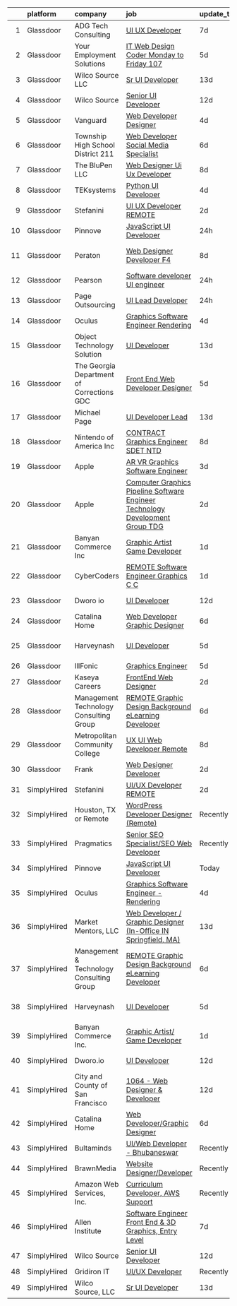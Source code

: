 

|    | platform    | company                                    | job                                                                                                                                                                                                                                                                                                                                                                                                                                                                                                                                                                                                                                                                                                                                                                                                                                                                                                                                                                                                                                                                                                                                                                                                                                                                                                                                                                                                                                                                        | update_time   | location                   |
|---:|:------------|:-------------------------------------------|:---------------------------------------------------------------------------------------------------------------------------------------------------------------------------------------------------------------------------------------------------------------------------------------------------------------------------------------------------------------------------------------------------------------------------------------------------------------------------------------------------------------------------------------------------------------------------------------------------------------------------------------------------------------------------------------------------------------------------------------------------------------------------------------------------------------------------------------------------------------------------------------------------------------------------------------------------------------------------------------------------------------------------------------------------------------------------------------------------------------------------------------------------------------------------------------------------------------------------------------------------------------------------------------------------------------------------------------------------------------------------------------------------------------------------------------------------------------------------|:--------------|:---------------------------|
|  1 | Glassdoor   | ADG Tech Consulting                        | [UI UX Developer](https://www.glassdoor.com/partner/jobListing.htm?pos=125&ao=1136043&s=58&guid=000001833ffed468b83c60a8d8acffe2&src=GD_JOB_AD&t=SR&vt=w&ea=1&cs=1_f6e2cddc&cb=1663226009034&jobListingId=1008123459882&jrtk=3-0-1gcvvtl4ekblv801-1gcvvtl50m6pf801-0cf983c472109c0b-)                                                                                                                                                                                                                                                                                                                                                                                                                                                                                                                                                                                                                                                                                                                                                                                                                                                                                                                                                                                                                                                                                                                                                                                      | 7d            | Remote                     |
|  2 | Glassdoor   | Your Employment Solutions                  | [IT Web Design Coder   Monday to Friday   107 ](https://www.glassdoor.com/partner/jobListing.htm?pos=108&ao=1110586&s=58&guid=000001833ffed468b83c60a8d8acffe2&src=GD_JOB_AD&t=SR&vt=w&ea=1&cs=1_32f54298&cb=1663226009033&jobListingId=1008129832807&cpc=3BA4CE39D5B5DEF5&jrtk=3-0-1gcvvtl4ekblv801-1gcvvtl50m6pf801-2c9f59b0f4c277d0--6NYlbfkN0BoX6wpDdJTHeYlimlJm_P1-jbwQr-0B8vfz-ygzljkeGzGbXyjUuiWXLc_5d8-cOPG8TVIKlYBr_2im9kAv8sjZambDVdFbgvfgdvgEiH0xCdnpWeZdbmerImX81Q70XaQRLfItT7xnaEjZ7DjLgF7MEFN_TazJHtm_c3lM__LXVixK_R49ltfx1VHpfffsY7s1FTpUnc_0_aL7lrGU4OKmd7q2u3StoOnH8mnJyQ6_rdOYcgt3HAJp0WlF7w_G4hMeFzAzAAFxsiDRVBltwBv8DjtjtnZ-7v3clo_DUNOn8Yzg16Nvu0yzNkNN8GiTGhVhr_Qo8FIyrHc7zJoEJ1E7ZpOhH5yqVjnRnMFHdMjfWwEsMvo_AwtmuTmqojzakyo4FGauu2w4pej6mX8KHy628jD9gDNjznVD7QPgHEwaBhEd0wqYm6B0KF76mZE1ZU060jrNk0nHAuKOD0Ta1d8M6c4YxmxreehXcUN0CcORoxkq6FPXoWA9YiOhpPosUuZXZubOrL44u6F-Kj-Y6RV)                                                                                                                                                                                                                                                                                                                                                                                                                                                                                                                                                                   | 5d            | Lehi, UT                   |
|  3 | Glassdoor   | Wilco Source  LLC                          | [Sr UI Developer](https://www.glassdoor.com/partner/jobListing.htm?pos=127&ao=1136043&s=58&guid=000001833ffed468b83c60a8d8acffe2&src=GD_JOB_AD&t=SR&vt=w&ea=1&cs=1_4e5cb6bd&cb=1663226009035&jobListingId=1008110499500&jrtk=3-0-1gcvvtl4ekblv801-1gcvvtl50m6pf801-802fa49ffd51ecc9-)                                                                                                                                                                                                                                                                                                                                                                                                                                                                                                                                                                                                                                                                                                                                                                                                                                                                                                                                                                                                                                                                                                                                                                                      | 13d           | Newark, CA                 |
|  4 | Glassdoor   | Wilco Source                               | [Senior UI Developer](https://www.glassdoor.com/partner/jobListing.htm?pos=117&ao=1136043&s=58&guid=000001833ffed468b83c60a8d8acffe2&src=GD_JOB_AD&t=SR&vt=w&ea=1&cs=1_50702854&cb=1663226009033&jobListingId=1008114020566&jrtk=3-0-1gcvvtl4ekblv801-1gcvvtl50m6pf801-c70407e1cd8c0a1b-)                                                                                                                                                                                                                                                                                                                                                                                                                                                                                                                                                                                                                                                                                                                                                                                                                                                                                                                                                                                                                                                                                                                                                                                  | 12d           | Newark, CA                 |
|  5 | Glassdoor   | Vanguard                                   | [Web Developer Designer](https://www.glassdoor.com/partner/jobListing.htm?pos=103&ao=1110586&s=58&guid=000001833ffed468b83c60a8d8acffe2&src=GD_JOB_AD&t=SR&vt=w&cs=1_9611cea8&cb=1663226009032&jobListingId=1008130738329&cpc=9FE5D8D7282D4400&jrtk=3-0-1gcvvtl4ekblv801-1gcvvtl50m6pf801-8f7885d589a4cda5--6NYlbfkN0BWQs_M7ZA8XLbIFWVw-PYcVVEPryqVLyWhKaEKPskHy2YkbHyHJDwB5vIJ0eSmX6bVJVfbGcsdJGyr5o5S5OnXYXJWXZNmtBOxYNrDGEVO1O9EpaQDa3kCWxUxd1e8enNO3rCqJXVcGHaTnsCGx5vc-lflJ8tUwqdkctmWWsMYtd56T3SzBRFmEeF22bhwwU1vR3Kef3a9Si89dfk6UuG3fGVFtYki654qXudOFjOgDv76dTl1y7b2-8SZ0zICqq3xq7zF1KpWnteku2PYiVIa1OQPZZziERMyEEHrGibtiUhE3eCeGpHw2FiA9ng4QtCV22GdLClVZ0VLlCIZJtPUXW5DxL48dgoqM14ohx0-JD4SjL2cd-YSrzZOxB2No7VgPN9zK_hKvuq1MvVH4zdJezaF5o5Cpa3L2dWHTNPQdm63FOXi4tsKBUel6SO-DGZBztlNR3vSbQ8Cc0OmTyRLRripcvYNphYHP9qcn4Mci69c9kAjwx3MAzieAYOT7ZIHYsrjA5Chae_M0Ks8VAQstNokrmNvDHJRGfZbsatVNflTiu5I0tqaAi6eSNBQYUzKtqC0ZcCsPEZkhhddz6YoIAtqjhjkDCga9Uloib7XF94qG-2fmeqSyZO5K7_kz51rhmfK9typv4H7r5nSooa8La_epU-4oKOm1zpBaHN8kvahdyZjGx6tb32IMYiB-wk858GYsRBYMjRBVWy8zT3-5uaGhGmSJ_5YMznc2i082GEUeumq3T9o_vYEVY9A3QwHA8gS8ofiQcaZWrG6Phr18FCuHxwRLiuSm6xKLm-9tE-sehCVbncDTRr52npvzY26cOwhxWi0Ivkju3-4BXvOnk11V1btLIHz30rxvZC-ByjDJs_syxdGt7cJDyfxPpel361UfktR8zRH5bDwj7Rhn5gIvtx75gMcdi9-V-3ez1mTAkL9dqw-17ibcL_YoKhMFBpo9nvbiH7IfI8krL8FIhzrQmrpDrtIuFFPAS_4jhqY4bqciVf1wxmgNC8BLt_bwBUsEHxviStrJHpXk1AQgAl-FqkFgaJ18gta185gBlCycNMVU9YXbiyyiiihF3iPliy85evxIw%3D%3D)   | 4d            | Malvern, PA                |
|  6 | Glassdoor   | Township High School District 211          | [Web Developer  Social Media Specialist](https://www.glassdoor.com/partner/jobListing.htm?pos=106&ao=1110586&s=58&guid=000001833ffed468b83c60a8d8acffe2&src=GD_JOB_AD&t=SR&vt=w&ea=1&cs=1_d8ee034f&cb=1663226009033&jobListingId=1008126791574&cpc=9C2286EA3771AAF6&jrtk=3-0-1gcvvtl4ekblv801-1gcvvtl50m6pf801-31c2bc176e2bcbab--6NYlbfkN0BvRTtPYviBXXga901bZda-x9dVbr3mkLrPNoe7KgsTz68QsHh34GSM90vVwyTaEndtYI0pe953W1rkkBGAbyuAKY_ZszoiwJmg3JbfF4AW655q9sZlWK9uJIjd_GGvixM2nNpmP1A7p0parvgProH3THElPIkKORt04eYR36BtKMpoYfce3ruRgWS_K5YnhjhOjlG2OPt5j61yzfVDFMZsT9AW1gIRYhgYC5Yljs_O3FaFQDUwhJfTPRPT1X8RKtZMD1QOuInAbU6zr2tLpbpXahTrC9tdZ-YZfEzOzEgdRQhbIz8c0sXGRTSwoDKw1uUv1ieEzXtImBnyEBHN47lSBSDW0yTDzDbzFb5FZLaR_uUk2o0miGbzWC2UjFxr6GEFaoWeAeUNzMIqR8v1NXF4gN5L7TzgCL2ek5yiz-Fy-kbRRGBveI2nhUi6ryYlBR8ZzTVCgTmeghPhwh958gZ5SuR15BDufcIDj67l1DQAOHRxDoTJS_lAQDK52PSNoPsAxT9nwcFuyw%3D%3D)                                                                                                                                                                                                                                                                                                                                                                                                                                                                                                                                                                              | 6d            | Palatine, IL               |
|  7 | Glassdoor   | The BluPen  LLC                            | [Web Designer   Ui Ux Developer](https://www.glassdoor.com/partner/jobListing.htm?pos=121&ao=1136043&s=58&guid=000001833ffed468b83c60a8d8acffe2&src=GD_JOB_AD&t=SR&vt=w&ea=1&cs=1_9a3bbd2d&cb=1663226009034&jobListingId=1008120977864&jrtk=3-0-1gcvvtl4ekblv801-1gcvvtl50m6pf801-f5867d23896ef6b4-)                                                                                                                                                                                                                                                                                                                                                                                                                                                                                                                                                                                                                                                                                                                                                                                                                                                                                                                                                                                                                                                                                                                                                                       | 8d            | Los Angeles, CA            |
|  8 | Glassdoor   | TEKsystems                                 | [Python UI Developer](https://www.glassdoor.com/partner/jobListing.htm?pos=109&ao=1110586&s=58&guid=000001833ffed468b83c60a8d8acffe2&src=GD_JOB_AD&t=SR&vt=w&cs=1_1a6583c3&cb=1663226009033&jobListingId=1008130784306&cpc=1160948BCBA38B5B&jrtk=3-0-1gcvvtl4ekblv801-1gcvvtl50m6pf801-a57b41b6872a4eab--6NYlbfkN0AuKz8EBO1xHDEL7V2YF9xF3dC_I9B9i-Zw2Jh8clPMK3KTieKealHQySFBD4L6FvN_KhTYz0S6g0QNmCb7ePglB6J3kTOx8zTR55OBAfN2B7H0smSfk4uHDwhbK1IiQBYYJn-_kgSwWUITpJ09eVteVHB1c27Mf2vE28VBn4swmczPPBgukQD1Rj6_n8NykGfC_dZ_5EdvSJD9OoEK6EkRLst89ecPfL99DHLT3XyhlCoO8GRVjTzo3UqIOMtcAnFYx5ExBMqCQAjUNWN_M_OJEZpZNyclAm3giQCU3EZGXW1TLtstTsrsgRS-ATXHZ1RblCU2ERcIW7fP54QDjlxOJTHfqICv0Pm7FUP4uuLd-R7Tnd7OH4t68N7tPSDCs1xxeMKLiULWLlZrVg62JgylJ_DXuY0-4IPcTcIUJh9yZcDlVvUdibptQ5LvO-9fSexE6wY22YV5Z9O-L-hCANXJOoBNCdKX72KHu_usbUMZas9HlOET9WANFVUUtWPcBvfomQipoec98o52AjVv3udaFUdcGucrkEsL34VO4-YcQuXN8laZ1CEXl599Dgp8Pj_3U7uW-k7sxiVsTOkN1_9LPTMwnPauetsyYaFcrZB4wqTzq01i7bdrdYeqbirFOqI9VsMen-KchauSCMSSdWv-sssLKhlJOigjnE7hG66w_It1h00zGSBptaWKokK74sPdybnnYtZT91F4v_-zQQEqFyWk_FDKIuqEZ3hCRGd2ceFWiQ9SMeDp6IfpGGjlp8ryExZfWmqxXMHjV7jGiM8DvSoy_vh-D1zIaw1m98bBFO5-2chGi7NFrQG1tzyfA2OrE2V3f-G1cnDkYMv06FOIF1MOs80-4VBmZlq8WC6RF-fNQu6SwGTDHg_PChF8M4Dpjv_sV6-WQIIP8xR_Lzho7JxRgOoAr51FntYQwljI0A%3D%3D)                                                                                                                                                                      | 4d            | New York, NY               |
|  9 | Glassdoor   | Stefanini                                  | [UI UX Developer REMOTE](https://www.glassdoor.com/partner/jobListing.htm?pos=120&ao=1136043&s=58&guid=000001833ffed468b83c60a8d8acffe2&src=GD_JOB_AD&t=SR&vt=w&ea=1&cs=1_f778400d&cb=1663226009034&jobListingId=1008134955356&jrtk=3-0-1gcvvtl4ekblv801-1gcvvtl50m6pf801-67cb59f16a888a1e-)                                                                                                                                                                                                                                                                                                                                                                                                                                                                                                                                                                                                                                                                                                                                                                                                                                                                                                                                                                                                                                                                                                                                                                               | 2d            | Remote                     |
| 10 | Glassdoor   | Pinnove                                    | [JavaScript UI Developer](https://www.glassdoor.com/partner/jobListing.htm?pos=115&ao=1136043&s=58&guid=000001833ffed468b83c60a8d8acffe2&src=GD_JOB_AD&t=SR&vt=w&cs=1_2dc73175&cb=1663226009033&jobListingId=1008138944302&jrtk=3-0-1gcvvtl4ekblv801-1gcvvtl50m6pf801-625717feb0c8a823-)                                                                                                                                                                                                                                                                                                                                                                                                                                                                                                                                                                                                                                                                                                                                                                                                                                                                                                                                                                                                                                                                                                                                                                                   | 24h           | Seattle, WA                |
| 11 | Glassdoor   | Peraton                                    | [Web Designer Developer F4](https://www.glassdoor.com/partner/jobListing.htm?pos=118&ao=1136043&s=58&guid=000001833ffed468b83c60a8d8acffe2&src=GD_JOB_AD&t=SR&vt=w&cs=1_e8d30422&cb=1663226009033&jobListingId=1008120923363&jrtk=3-0-1gcvvtl4ekblv801-1gcvvtl50m6pf801-d5bd3d771386e28f-)                                                                                                                                                                                                                                                                                                                                                                                                                                                                                                                                                                                                                                                                                                                                                                                                                                                                                                                                                                                                                                                                                                                                                                                 | 8d            | Stennis Space Center, MS   |
| 12 | Glassdoor   | Pearson                                    | [Software developer UI engineer](https://www.glassdoor.com/partner/jobListing.htm?pos=124&ao=1136043&s=58&guid=000001833ffed468b83c60a8d8acffe2&src=GD_JOB_AD&t=SR&vt=w&cs=1_845dcc2a&cb=1663226009034&jobListingId=1008139769182&jrtk=3-0-1gcvvtl4ekblv801-1gcvvtl50m6pf801-53cdb19f20537d53-)                                                                                                                                                                                                                                                                                                                                                                                                                                                                                                                                                                                                                                                                                                                                                                                                                                                                                                                                                                                                                                                                                                                                                                            | 24h           | Boulder, CO                |
| 13 | Glassdoor   | Page Outsourcing                           | [UI Lead Developer](https://www.glassdoor.com/partner/jobListing.htm?pos=126&ao=1136043&s=58&guid=000001833ffed468b83c60a8d8acffe2&src=GD_JOB_AD&t=SR&vt=w&ea=1&cs=1_b51b4e53&cb=1663226009035&jobListingId=1008139211969&jrtk=3-0-1gcvvtl4ekblv801-1gcvvtl50m6pf801-7343fce5c6eb7263-)                                                                                                                                                                                                                                                                                                                                                                                                                                                                                                                                                                                                                                                                                                                                                                                                                                                                                                                                                                                                                                                                                                                                                                                    | 24h           | New York, NY               |
| 14 | Glassdoor   | Oculus                                     | [Graphics Software Engineer   Rendering](https://www.glassdoor.com/partner/jobListing.htm?pos=102&ao=1110586&s=58&guid=000001833ffed468b83c60a8d8acffe2&src=GD_JOB_AD&t=SR&vt=w&cs=1_1b4d3fd9&cb=1663226009032&jobListingId=1008130556276&cpc=0FE1F5EA2BC84A01&jrtk=3-0-1gcvvtl4ekblv801-1gcvvtl50m6pf801-9befe75e98588d1e--6NYlbfkN0DYl4UJW4r1Vl7FEn6T9F-rD9lpC-0oMJVSiWjK_MGUd8e8cHXcpv6KPyjLHZEfqkUa2Jc6cPcSL1BCKYWS171d62RiGZbeLKZ_DxhcRnvk2Rg9OX38eacw6htRBQ7tIxYbvX-ap0AzuQerzpFKJEw4oirGE1wkCndIDjT3tjXH8WFgEcWdZnfl4ZLxDMEb-mwrd24LPT9et8njbp2I5_jXHmCr7FUAmcS6MqXsRALa73NcnxV6tHlJUHjmVphT_k_MsReNGWjFQIS0p0cQNkVj7BVv615DQTFJf8Apd-g3KJ5RztmNOaQW3kdZZDdsaJL1jwBsrUo9QjgAkk-62GXhwJu7shnG7lS1LlK3xrE3OQwKs6azswHEdydNrtYylCw3THXY9bgVYyjnGTl-WyEJa85E5q1cUiu9SWmPIxDJbeMMYa8ibzqViVYZ4gVLV-kDNBGY8efhihmxwuGcWCMMNqTVDbbWbhEnvqeFCYsUl0Op9bGeu15QxvlxCy-zS5QSP1hvHK8j8FteJUfKL8gxlZb6Oub10IGlPIZJMjDJjmIbRNPOVLtp-9blxIvKC54u6TQKAX5to4-nWe_4KZ4ITl5jxGGEkSnDmwXlMqJfEnWr2eNTeBJfdI8OFZAw99n0fo1Cjm-b_JlhZ9q-f6DYHn5H19ggTl7gvSyI7Mem9i6O1XnCqOfJUygeYzvQrfDjssqCI6z-SkjU2lGh8jsPFIDD__wdS8DaqmMjwiV9NK4yPGdbiyac2CpyKbOzrGJrz_9YmH-LUQ5UmkzvnjhDU0iRn0SJQmRPalOhfG40i0TYYJrP9_sGWmLQuM3kXbBIMrGAjMWqKTs62Pw-PMrXLRIT0bk1NOzF2Yl6D-vZLN3UevT2mauphH7_hvBvdHoZBSjH4KfQa9b_9hiinrv8xZeJL8Olhi4Qev0rNtcS5axiVHepejpySVwnzmkim-nc5neSOWMLaaTpMBYtDAjCso9jxZaraRxm_wRcLSYXiVuoeLeVpAgotsJa6KXEzvlAu7mYGWkgK2pM23fj8JXsleOYGi4dI3yOGWO51HWO_aQSEGccM0ePcya6T8cGhI8%3D) | 4d            | Remote                     |
| 15 | Glassdoor   | Object Technology Solution                 | [UI Developer](https://www.glassdoor.com/partner/jobListing.htm?pos=113&ao=1136043&s=58&guid=000001833ffed468b83c60a8d8acffe2&src=GD_JOB_AD&t=SR&vt=w&cs=1_0e5758a2&cb=1663226009033&jobListingId=1008112764613&jrtk=3-0-1gcvvtl4ekblv801-1gcvvtl50m6pf801-dd204f09d5632003-)                                                                                                                                                                                                                                                                                                                                                                                                                                                                                                                                                                                                                                                                                                                                                                                                                                                                                                                                                                                                                                                                                                                                                                                              | 13d           | Remote                     |
| 16 | Glassdoor   | The Georgia Department of Corrections  GDC | [Front End Web Developer Designer](https://www.glassdoor.com/partner/jobListing.htm?pos=122&ao=1136043&s=58&guid=000001833ffed468b83c60a8d8acffe2&src=GD_JOB_AD&t=SR&vt=w&ea=1&cs=1_d0e82a84&cb=1663226009034&jobListingId=1008128479544&jrtk=3-0-1gcvvtl4ekblv801-1gcvvtl50m6pf801-ec82e4904aa5b2d1-)                                                                                                                                                                                                                                                                                                                                                                                                                                                                                                                                                                                                                                                                                                                                                                                                                                                                                                                                                                                                                                                                                                                                                                     | 5d            | Atlanta, GA                |
| 17 | Glassdoor   | Michael Page                               | [UI Developer Lead](https://www.glassdoor.com/partner/jobListing.htm?pos=110&ao=1110586&s=58&guid=000001833ffed468b83c60a8d8acffe2&src=GD_JOB_AD&t=SR&vt=w&cs=1_753afa5c&cb=1663226009033&jobListingId=1008111494268&cpc=C4A69CCDBB3B9599&jrtk=3-0-1gcvvtl4ekblv801-1gcvvtl50m6pf801-6f4a96d31e1d725a--6NYlbfkN0BR3ykMnr3Vw97HK5IC0i9Uo32NXohanwqRY-CI8z69bl4xOa6Yve6w6NlWd53uNOfr0IVwMGR074-b7BJNua77LSFz3FhLqhfhXn86tEfMxkbBMHKigVg5C1tCXL1xzLZhsn-8jyKzw3x0qSYh9Bf8JdMSjI20g9bKbxqqFkHASyV9g6Hf9o_0XXNW5UoVjzkWXUxSjriLW2kgfMNcqcNlCAOw77ixDEGndWpQn1VNAv_UtMcdXDeCbBulrc2u_y6uroqBPjDON1W4XrKyojNWDhTArN3__n0wm63hk7bhrfaXUYzALpFjmrcjgwe4wCAcxgzlq0TljZTdeZhMeopi95gw7NgdV07DVd-ekdsEZDEiPFKigk6uWH8687WOrzZYjFU4g4EGK3OYJ0cRvmrkJLzEhNe2JcexO6jyEEN9aZlwUYHGT9PBoLG5AaqTkPbd6hpUecamJ9ofpySXQQ3gdcUay325BS3mzjTqQul3J3FdhQ22JI11jIN3WKVGbifmVkziRAd_Y6c0MCnrIED3FFgbZ3xtiAdfjKkW7AXKa5A9toOfxPBlVEyXkfKfSsk1nMylel2A7KqPF43s1uCfpuG38UZhZQ9cA2rPUPVNySLXi9QhoDpQIfNfHKjP2r4TERndKqMxmHbeay-4hBEsMx5zbni8AMG8jO8xXIXLrvjA95Gb-9RSOxR_Wg89uK9fdiX15PbUJ2LBssZRHytiGremQVAu74X7wRqXYItPP1EiBZftWsihXk-j8ZaC3D4CaX0v0YUKYsPqCjexuo74nK-4pab7jCl4_BYxAsfGrBKpDhXtVF-eB4OV6jASxFvWKTFLymgAgk_pMK8CsXgi7mqYqW2yznklrFTI9zTUeX5dc6SybrV1PAOC3jP6Vqr_j0GkS5OeIDqAdKQ-GhxDah6y1xjiwgcsX7Ye54SrkTwVchH4fxZcLntv3PTgP-4onf-nP4K9rCVy1B8ylEvyo-JCAWl70OX6sSEq-mm4WmHF_VH9BaC8twF43eVFff9BvqftxfxKjU1V0cgv_Huq)                                                                    | 13d           | New York, NY               |
| 18 | Glassdoor   | Nintendo of America Inc                    | [CONTRACT   Graphics Engineer  SDET  NTD ](https://www.glassdoor.com/partner/jobListing.htm?pos=130&ao=1136043&s=58&guid=000001833ffed468b83c60a8d8acffe2&src=GD_JOB_AD&t=SR&vt=w&cs=1_77619a93&cb=1663226009035&jobListingId=1008121255833&jrtk=3-0-1gcvvtl4ekblv801-1gcvvtl50m6pf801-53bb7bdb48bbfa81-)                                                                                                                                                                                                                                                                                                                                                                                                                                                                                                                                                                                                                                                                                                                                                                                                                                                                                                                                                                                                                                                                                                                                                                  | 8d            | Redmond, WA                |
| 19 | Glassdoor   | Apple                                      | [AR VR Graphics Software Engineer](https://www.glassdoor.com/partner/jobListing.htm?pos=104&ao=1110586&s=58&guid=000001833ffed468b83c60a8d8acffe2&src=GD_JOB_AD&t=SR&vt=w&cs=1_5b50f792&cb=1663226009032&jobListingId=1008131554556&cpc=F41FEAB56D215062&jrtk=3-0-1gcvvtl4ekblv801-1gcvvtl50m6pf801-a72104c27df0e2d8--6NYlbfkN0BvKrLyj5gPmtZO9T8euul8TCxuuKNOtzRJOomxnwSEodTz2Bc-sPZlbtkML8D-m4o_I3Y2GtphNCwxArX55LWuIzZuVMSYGEel6swQKXGeCRpaPeDjnEwQB6RB6W6RfxjB7zxavh0160fFerNNx86312P7nPI4L7wa5LZtv_Yvou5Rg9OSqyFixCgovmodwLdaINFVfmi9OwyzVBlVuaeK-Vz0YYIvkx_sQFfOH0aMCgSF8RvtXIu4mut1OM89iwe57hh9veRku1OKwBu5R6ZkdVhAgid6K4ISe3aBpniVkqK7k1iTkn1Tbc3TUFr7aSMeuzbavkcmjppLVjI-50eJ6GhTwDgLEyuhQWYOlQ4-ltmyJx2n80W_pbFKT3Kri24fwX2wXBhgZTnqgFs9RCpg5LaMP6WP9IsTEHDA6wPkhG8Yu1H6T_eecJRccPTlVDglrpRfyqBdjZAdSbbctejcB0XlztU7kJoum8Xkw2pzHLlWdbSgniEzwFceXgOEvEDL5qWFwy5Hwy_GbYylaKRxk8sqIucbFxfKDmBEgycORpCUarzngx87lXESn5AE5nyfyUvdZ5bS1HB7OrLzyxbguZxKD4IIUbEgk8AH5yDcIkkQuRj7ukMAx76CwYApqgqs1gMtA6FGSsrs8pcX0nudKkXeBkSYTN6Twq_JE0EoXFM-PheaRk-Vkr_DlNkRYvSt1wd-f2lrM8u7d4DewaQop63s1iUa6OCwmohNIitc7m53lF9P26ftT-eYueXNyRNwjn4c_mtr2eFCpgyUD79RTXgDAhoDS7ALmPm7ZbWQ-65ZUAfd5wLvMgLVcMeqP9gPkY4ijF1-YKWIXBZs0gQhtQZLpC3YtuCIYoBjSbC7FOUT0FlfZObi5qBDPgn5L6iFcJe6zB-PIn1nPArCPHMptNSFrN_fesQKOtLNhBjoSxgbMiLHgau6L8bvfHZ0dTWVMaeLLWlrnMRJplGWOgwY)                                                                                                                     | 3d            | Boulder, CO                |
| 20 | Glassdoor   | Apple                                      | [Computer Graphics Pipeline Software Engineer  Technology Development Group  TDG ](https://www.glassdoor.com/partner/jobListing.htm?pos=107&ao=1110586&s=58&guid=000001833ffed468b83c60a8d8acffe2&src=GD_JOB_AD&t=SR&vt=w&cs=1_cd91df6a&cb=1663226009032&jobListingId=1008133141384&cpc=3BA4CE39D5B5DEF5&jrtk=3-0-1gcvvtl4ekblv801-1gcvvtl50m6pf801-01ed420640c0aa7b--6NYlbfkN0BvKrLyj5gPmtZO9T8euul8TCxuuKNOtzRJOomxnwSEodTz2Bc-sPZlO_uSwsktAejkb2G_8bUD-4np-u9r-ENEvujqK9hugRwBJKimxxi0HyQcb571Z_y_FxFiQ5fp7x0mb9mQRJYCULohenYG77hRWqP4ohORbN3J2r4thGW8uqFyQC5BZ_6ZdbiGJ4CNXcXX6qDKtK0o5ul_XM4FFVNdB7sM7kN_5JSDSE_taZQhjlFHXftrAgpvI47wRxIRk8iPCYXxd1SEKr6H6M4gDpwynlLYlsmAaVnC3qk_NS__WKh97UqePlJrkZ7jcCveVVTkWE9uzAVJCMqTu7QIvQb74e9eWf7MT0AyRY0yqT2TrPWdMIu1s_0onngYIgPjNLPjy1DhDzMPsCO11gnGD6bEUdLaiGnJBPjHOyZY7ovI5tWb7l02bMAf4I0zcNJ2XQcLg9XhC1psvAR69FpxYrNM4AYLRtvCsH7LQkWKfWcLn8sFqB01tD-zq_4CYiupYq9bRYAd5TZKtIgYGzkNASvPn_5QC8jOJMNi_txuYFLAWBKQFMUORle_lAu7-yQBhksB1gvkMb_T7Puy6c2mSvU4BfeZk78kRYRoRpvlPZRpkNKfA-z3qjiXS6MBdK3ZtiWDfIDZ2exLGbb-Ubh0ouSSnb-CUhQoRzCfu_x8SxoysRRo3id3zPB6TdD64CAbaJr6jeIc82H210leOHSZb5QOeuVGeRxkZjur5F-7SxDb6FpY8t-nH3mdLPulyblr7vmiCkdbGps7RYauJwuv0rJFX_w250YVkuKVWnGY5rE3bYW-gJoKB-RP2IycwA_aOBYoA4r6CBWLVSnWjSmFxudrZEz4jk9DeHlmusMR4L9v7YbqTsoNHPgcR4nbSfIX2xSvbnICkNbYz3Et5D5Tu6AHBHPxkROr-bIARKPkPF7FMIqqyRIYH6_GrRX1BH06D14v13DdcXnVpSuB7rq5iTQCdVZt61T9If3H3YrLL3DI9amww2aJIrvAA-uNJhweDTvF005Lg3ZGPw%3D%3D)         | 2d            | Cupertino, CA              |
| 21 | Glassdoor   | Banyan Commerce Inc                        | [Graphic Artist  Game Developer](https://www.glassdoor.com/partner/jobListing.htm?pos=101&ao=1110586&s=58&guid=000001833ffed468b83c60a8d8acffe2&src=GD_JOB_AD&t=SR&vt=w&ea=1&cs=1_d07adb49&cb=1663226009032&jobListingId=1008136768728&cpc=275B60D2C545FCD5&jrtk=3-0-1gcvvtl4ekblv801-1gcvvtl50m6pf801-b7a5a5c1da3a1de3--6NYlbfkN0AJ9YajiwAf1_6xm8q8dI6Igxc08os5d78_r09uaRSAc6DDc6dETsF1svScKdYRdRx6WO1Ng6D809PSCd2g4nQWvTB21EU3EyteFI4Oveo4K2FxviYCy3Xmdksg0vgA7ZoVeG2dNfDqT1Zm5dROFfl9AO7bywAQnOxtaKJjpTU1X9knhHgjF-4Vyqs4Gun4r69_x9ZwToOgXRipwQW3xsJ8nFcqyT7SeAvLyqNukQrw7OOKaPSaL9nJ7avNagi422kR7uZ_XJQcIhzXOBwA5BkbwNdQH-TkIFK6NqUl8HHlS8cRjzTrJNZfBF1DsMzKD_MrMYGp32VQf7pdnULtRyPYLSJSbkJIg-42TryRQMWofa0Y0zGfdxGL3LAc5ttsQdxT3TENXmAsJi0HUc8ivdXOowkfWEtFwn2sAKI_Ny6opOGxwyGk_X3uYEwoahGvbKNyFMpbzKiKmzv4omFyAFBgclmX1XMHR9bXoVkvKym8CAJ6FJh8g6XZVvivR0nWY_B7FFWLsRejfA%3D%3D)                                                                                                                                                                                                                                                                                                                                                                                                                                                                                                                                                                                      | 1d            | Pompano Beach, FL          |
| 22 | Glassdoor   | CyberCoders                                | [REMOTE   Software Engineer   Graphics  C    C ](https://www.glassdoor.com/partner/jobListing.htm?pos=111&ao=1110586&s=58&guid=000001833ffed468b83c60a8d8acffe2&src=GD_JOB_AD&t=SR&vt=w&ea=1&cs=1_0a7b53d0&cb=1663226009033&jobListingId=1008138159596&cpc=654405A9B1E0A9F5&jrtk=3-0-1gcvvtl4ekblv801-1gcvvtl50m6pf801-b9dfb5408bf8a396--6NYlbfkN0CpFJQzrgRR8WqXWK1qKKEqALWJw739KlKqr2H-MSI4eoBlI4EFrmor2FYZMP3muM3WVW6zEB-TZmKPE3pCl0YoTG_ZROvoQf9_5DqrvCuCkLTGO4G3K6dX3Y3pKG5qNhGAZxWtvk4w3ZgbBcoxcwuimJPxXLz9QogjxhzqsFPzmfmhvQ2XH1cZdDSpF78_FHBEBkVjAkxpLhyrB0Lm9ssNS8yIU112YgdpHNdplk3ULcRLMCzDx9qAt3P6MRmYYDdPPtZe3PsAw4xoZD4JS3ICctxYiwsfr8w3EgOjnVvZbNF2yAzToUKCLdF_FUHfQ1C9ky6wXyadLGiK5jdpk9rnvGIcZX2W1jN2FeMn3H8KNOYFbRxC-mV7IbtgGBLOcz0YKBW8QXA4Cpk3yWBRBB7V5k79UxIwnfdp5KiX7CWjEr3YnN3HiObnRqpzWm7Q9ikBugAYQTnkZeItq1xwSrDvodI3fYH3pKQ6p-Bm7XbRG3qLOAJb9LaAQXiUPLuvEcBcI-X46ruEPfZtkvJ0p4Lhyv5FbsujKg0CfM7m7SXEGJ0TBfWB6reL7u3lrAUVsTW7pY5vfX6JXC69rJMPphjj2ubWs35KYOY9sl-orAXtUZwTak9jV47E_oYxDB-PqYfDyUnc_7DUepIhpanfYTrzTmwLy9D0DDiVrZwT70Ks2Bdg89ctIXKA3sas3pqyEDZfaI9prB-yuPrTN7fX3IgKpOo_gGPiwfiZtUl77atAK8b33sSp--6VtFXTvsoNBRTnFQy4bFgUO4ScpjatFNwaZe_S0yaoAoXKAf_7Hkz0_BvnNKJ2Klt6U0SRY_lVbA_FCGTnclIkmOMv0torz7ZwJ5eZoPYqMDkk_qESL8KcamXiBbWbwqHx1suEDcWSthkN8ninr9ZuGHp1j4gqSZApcHdi-z39Lsf0KOfk7wRcnFd32w_Mm_icGOJe9wuY7wwbbKFwXCOkIfhsfpFsJGCz78yp8gEi03Q%3D)                                                                                    | 1d            | Las Vegas, NV              |
| 23 | Glassdoor   | Dworo io                                   | [UI Developer](https://www.glassdoor.com/partner/jobListing.htm?pos=114&ao=1136043&s=58&guid=000001833ffed468b83c60a8d8acffe2&src=GD_JOB_AD&t=SR&vt=w&ea=1&cs=1_8f94a5f3&cb=1663226009033&jobListingId=1008114664546&jrtk=3-0-1gcvvtl4ekblv801-1gcvvtl50m6pf801-05639cd3f89ce954-)                                                                                                                                                                                                                                                                                                                                                                                                                                                                                                                                                                                                                                                                                                                                                                                                                                                                                                                                                                                                                                                                                                                                                                                         | 12d           | San Jose, CA               |
| 24 | Glassdoor   | Catalina Home                              | [Web Developer Graphic Designer](https://www.glassdoor.com/partner/jobListing.htm?pos=105&ao=1110586&s=58&guid=000001833ffed468b83c60a8d8acffe2&src=GD_JOB_AD&t=SR&vt=w&ea=1&cs=1_f9d2385e&cb=1663226009032&jobListingId=1008126744238&cpc=D69957E0862862E0&jrtk=3-0-1gcvvtl4ekblv801-1gcvvtl50m6pf801-e853527e115b99b9--6NYlbfkN0C2jZJFrLxaPA0GelnsGYXGIqBCI4fxbylvGcZVymefRVHTge5Vuj8fmjk9WeL_qMAglPTVIaoVPsSBLS28IXChoGYeq-UQtzX_TJY9-6q5LtESYZh4jxehow0o9lDjnHX9wN9ZBMJcNgKm6f1s_0LhC4kjYiGbTFXChbRwEYeC-xWSKCL9BrSwtreZAJ8rYO4Z_Gz7PisvpVLefMHe7blxYy2C1Z6nkAi3lPkso03ulJL5JSoUyvj_exZUKKAkP4RrXbxQiEa-xqi7ndzbzvDdxo1ek5b6reylGWi1gDGGJLfcrni-74fN41lptgi7CijXPMqrWLS99vC-8fKjDYq-wLUQ0tEloT46EJTthZapSio_IBS64P33Ib6d-a1phj-kmml414OrmF8zbSFzuxD67cthMOEBnBVoglFEZOODwNYhNrK0oTkyTwhl_JdEk7G_vIa8ezD5eT4-gNiH9BpmCKXY5VLX-8m6e91zJHCCcODUa6YzRVp2PoHCBtdCWpM%3D)                                                                                                                                                                                                                                                                                                                                                                                                                                                                                                                                                                                                    | 6d            | United States              |
| 25 | Glassdoor   | Harveynash                                 | [UI Developer](https://www.glassdoor.com/partner/jobListing.htm?pos=112&ao=1136043&s=58&guid=000001833ffed468b83c60a8d8acffe2&src=GD_JOB_AD&t=SR&vt=w&ea=1&cs=1_7a2335d9&cb=1663226009033&jobListingId=1008129994192&jrtk=3-0-1gcvvtl4ekblv801-1gcvvtl50m6pf801-dfd3dd8304d4b71b-)                                                                                                                                                                                                                                                                                                                                                                                                                                                                                                                                                                                                                                                                                                                                                                                                                                                                                                                                                                                                                                                                                                                                                                                         | 5d            | San Francisco, CA          |
| 26 | Glassdoor   | IllFonic                                   | [Graphics Engineer](https://www.glassdoor.com/partner/jobListing.htm?pos=128&ao=1136043&s=58&guid=000001833ffed468b83c60a8d8acffe2&src=GD_JOB_AD&t=SR&vt=w&ea=1&cs=1_d90abfe1&cb=1663226009035&jobListingId=1008129767488&jrtk=3-0-1gcvvtl4ekblv801-1gcvvtl50m6pf801-e83633c3772bd0fa-)                                                                                                                                                                                                                                                                                                                                                                                                                                                                                                                                                                                                                                                                                                                                                                                                                                                                                                                                                                                                                                                                                                                                                                                    | 5d            | Remote                     |
| 27 | Glassdoor   | Kaseya Careers                             | [FrontEnd Web Designer](https://www.glassdoor.com/partner/jobListing.htm?pos=129&ao=1136043&s=58&guid=000001833ffed468b83c60a8d8acffe2&src=GD_JOB_AD&t=SR&vt=w&ea=1&cs=1_9c00241b&cb=1663226009035&jobListingId=1008134888303&jrtk=3-0-1gcvvtl4ekblv801-1gcvvtl50m6pf801-43e027d002c6a37c-)                                                                                                                                                                                                                                                                                                                                                                                                                                                                                                                                                                                                                                                                                                                                                                                                                                                                                                                                                                                                                                                                                                                                                                                | 2d            | Phoenix, AZ                |
| 28 | Glassdoor   | Management   Technology Consulting Group   | [REMOTE Graphic Design Background eLearning Developer](https://www.glassdoor.com/partner/jobListing.htm?pos=116&ao=1136043&s=58&guid=000001833ffed468b83c60a8d8acffe2&src=GD_JOB_AD&t=SR&vt=w&ea=1&cs=1_daabc651&cb=1663226009033&jobListingId=1008126666356&jrtk=3-0-1gcvvtl4ekblv801-1gcvvtl50m6pf801-0e2dcd642ec53890-)                                                                                                                                                                                                                                                                                                                                                                                                                                                                                                                                                                                                                                                                                                                                                                                                                                                                                                                                                                                                                                                                                                                                                 | 6d            | Yonkers, NY                |
| 29 | Glassdoor   | Metropolitan Community College             | [UX   UI Web Developer    Remote ](https://www.glassdoor.com/partner/jobListing.htm?pos=123&ao=1136043&s=58&guid=000001833ffed468b83c60a8d8acffe2&src=GD_JOB_AD&t=SR&vt=w&cs=1_db386f52&cb=1663226009034&jobListingId=1008120799626&jrtk=3-0-1gcvvtl4ekblv801-1gcvvtl50m6pf801-cc479704189e3d4f-)                                                                                                                                                                                                                                                                                                                                                                                                                                                                                                                                                                                                                                                                                                                                                                                                                                                                                                                                                                                                                                                                                                                                                                          | 8d            | Omaha, NE                  |
| 30 | Glassdoor   | Frank                                      | [Web Designer Developer](https://www.glassdoor.com/partner/jobListing.htm?pos=119&ao=1136043&s=58&guid=000001833ffed468b83c60a8d8acffe2&src=GD_JOB_AD&t=SR&vt=w&ea=1&cs=1_271f9a1f&cb=1663226009034&jobListingId=1008134596116&jrtk=3-0-1gcvvtl4ekblv801-1gcvvtl50m6pf801-da9fa4a8b324575f-)                                                                                                                                                                                                                                                                                                                                                                                                                                                                                                                                                                                                                                                                                                                                                                                                                                                                                                                                                                                                                                                                                                                                                                               | 2d            | Oklahoma City, OK          |
| 31 | SimplyHired | Stefanini                                  | [UI/UX Developer REMOTE](https://www.simplyhired.com/job/9byIdxstUjHwR911C0wTCU5ggoFWdTCQhfva8qGuNOX0BMxdKJ9GqQ?q=graphic+developer)                                                                                                                                                                                                                                                                                                                                                                                                                                                                                                                                                                                                                                                                                                                                                                                                                                                                                                                                                                                                                                                                                                                                                                                                                                                                                                                                       | 2d            | Remote                     |
| 32 | SimplyHired | Houston, TX or Remote                      | [WordPress Developer Designer (Remote)](https://www.simplyhired.com/job/h5NIRqnG6nzwtBLlFlrT64773r4CAOGZWfW6vATD8Z8CzAc7NchDIg?q=graphic+developer)                                                                                                                                                                                                                                                                                                                                                                                                                                                                                                                                                                                                                                                                                                                                                                                                                                                                                                                                                                                                                                                                                                                                                                                                                                                                                                                        | Recently      | The Woodlands, TX          |
| 33 | SimplyHired | Pragmatics                                 | [Senior SEO Specialist/SEO Web Developer](https://www.simplyhired.com/job/YThmy1pqQZWCN6NpVm6jm_YsyMddiBHbrB2fuFAy04LBN_GxOXbL2A?q=graphic+developer)                                                                                                                                                                                                                                                                                                                                                                                                                                                                                                                                                                                                                                                                                                                                                                                                                                                                                                                                                                                                                                                                                                                                                                                                                                                                                                                      | Recently      | Washington, DC             |
| 34 | SimplyHired | Pinnove                                    | [JavaScript UI Developer](https://www.simplyhired.com/job/0argj5-V9eawUwnClCZUJcCCE5P67MWV-X0VMts7m5zPAyJE3VTpcg?q=graphic+developer)                                                                                                                                                                                                                                                                                                                                                                                                                                                                                                                                                                                                                                                                                                                                                                                                                                                                                                                                                                                                                                                                                                                                                                                                                                                                                                                                      | Today         | Seattle, WA                |
| 35 | SimplyHired | Oculus                                     | [Graphics Software Engineer - Rendering](https://www.simplyhired.com/job/Ubx7P2y-iPEu00LGm6GFxB2MKNP1IiHn_VHqyZkNuL5A_qzM1YxJ8g?q=graphic+developer)                                                                                                                                                                                                                                                                                                                                                                                                                                                                                                                                                                                                                                                                                                                                                                                                                                                                                                                                                                                                                                                                                                                                                                                                                                                                                                                       | 4d            | Menlo Park, CA             |
| 36 | SimplyHired | Market Mentors, LLC                        | [Web Developer / Graphic Designer (In-Office IN Springfield, MA)](https://www.simplyhired.com/job/FQG5uJ1dss-sRffoAoQ2VcQRgxsuv475Wnb7F9AflVz3v4ZTdM9xDw?q=graphic+developer)                                                                                                                                                                                                                                                                                                                                                                                                                                                                                                                                                                                                                                                                                                                                                                                                                                                                                                                                                                                                                                                                                                                                                                                                                                                                                              | 13d           | Springfield, MA            |
| 37 | SimplyHired | Management & Technology Consulting Group   | [REMOTE Graphic Design Background eLearning Developer](https://www.simplyhired.com/job/Yn_o2Gb2AbKzyjtWucTQthiRvYC2V5L3429cwVlSBtjayr1ahiOxLg?q=graphic+developer)                                                                                                                                                                                                                                                                                                                                                                                                                                                                                                                                                                                                                                                                                                                                                                                                                                                                                                                                                                                                                                                                                                                                                                                                                                                                                                         | 6d            | Stanford, CA +24 locations |
| 38 | SimplyHired | Harveynash                                 | [UI Developer](https://www.simplyhired.com/job/ndGWAwy9kyFfhUI3jhscHkuPuv1Dn-yYW72KWAc_flNG5eGEp2kgMw?q=graphic+developer)                                                                                                                                                                                                                                                                                                                                                                                                                                                                                                                                                                                                                                                                                                                                                                                                                                                                                                                                                                                                                                                                                                                                                                                                                                                                                                                                                 | 5d            | San Francisco, CA          |
| 39 | SimplyHired | Banyan Commerce Inc.                       | [Graphic Artist/ Game Developer](https://www.simplyhired.com/job/xLyNVPe4tT4TDq_ufLJeVveKQHTFI0iKVWKdoNBHrGbelWNDcL5nCQ?q=graphic+developer)                                                                                                                                                                                                                                                                                                                                                                                                                                                                                                                                                                                                                                                                                                                                                                                                                                                                                                                                                                                                                                                                                                                                                                                                                                                                                                                               | 1d            | Pompano Beach, FL          |
| 40 | SimplyHired | Dworo.io                                   | [UI Developer](https://www.simplyhired.com/job/WEX8B_2JQ_fv64EuewcAtpTMMuHQkuiMT5GbLIPDlc_wvHCmDDFkJg?q=graphic+developer)                                                                                                                                                                                                                                                                                                                                                                                                                                                                                                                                                                                                                                                                                                                                                                                                                                                                                                                                                                                                                                                                                                                                                                                                                                                                                                                                                 | 12d           | San Jose, CA               |
| 41 | SimplyHired | City and County of San Francisco           | [1064 - Web Designer & Developer](https://www.simplyhired.com/job/5YIuwVC32XBXb5zYP3JdLMPvaBwE3iumD1tE-hyE12dUJJe_IJ3fTg?q=graphic+developer)                                                                                                                                                                                                                                                                                                                                                                                                                                                                                                                                                                                                                                                                                                                                                                                                                                                                                                                                                                                                                                                                                                                                                                                                                                                                                                                              | 12d           | San Francisco, CA          |
| 42 | SimplyHired | Catalina Home                              | [Web Developer/Graphic Designer](https://www.simplyhired.com/job/WygAT-7Sz9T4AtZSKkh-1Xu1uhqKbDa2agfGCZ77AyyvIXr6LIn68g?q=graphic+developer)                                                                                                                                                                                                                                                                                                                                                                                                                                                                                                                                                                                                                                                                                                                                                                                                                                                                                                                                                                                                                                                                                                                                                                                                                                                                                                                               | 6d            | Santa Fe Spgs, CA          |
| 43 | SimplyHired | Bultaminds                                 | [UI/Web Developer - Bhubaneswar](https://www.simplyhired.com/job/r5QSj9TuCAfqRo0p0JJ0Zszd3ZWfW_hO4s8QUnFMzJzLHxEfKhYJ0Q?q=graphic+developer)                                                                                                                                                                                                                                                                                                                                                                                                                                                                                                                                                                                                                                                                                                                                                                                                                                                                                                                                                                                                                                                                                                                                                                                                                                                                                                                               | Recently      | Remote                     |
| 44 | SimplyHired | BrawnMedia                                 | [Website Designer/Developer](https://www.simplyhired.com/job/78BxKl1R6BpfuVu8Kpk-1cxMOjiHDgxQMPxrbQ5J7eWU9PbYxXCHNA?q=graphic+developer)                                                                                                                                                                                                                                                                                                                                                                                                                                                                                                                                                                                                                                                                                                                                                                                                                                                                                                                                                                                                                                                                                                                                                                                                                                                                                                                                   | Recently      | Albany, NY                 |
| 45 | SimplyHired | Amazon Web Services, Inc.                  | [Curriculum Developer, AWS Support](https://www.simplyhired.com/job/VJ2mxpB_C3RiZ9WEdGHt_L8L7tDgh2uUlbSQc1Inzt2mb5hjGzhRXQ?q=graphic+developer)                                                                                                                                                                                                                                                                                                                                                                                                                                                                                                                                                                                                                                                                                                                                                                                                                                                                                                                                                                                                                                                                                                                                                                                                                                                                                                                            | Recently      | Remote                     |
| 46 | SimplyHired | Allen Institute                            | [Software Engineer Front End & 3D Graphics, Entry Level](https://www.simplyhired.com/job/bD7vgADUoVjibGDE8yfZyyxGzXm9aEnfQM7RycLeSPyxPIE6yXOaQw?q=graphic+developer)                                                                                                                                                                                                                                                                                                                                                                                                                                                                                                                                                                                                                                                                                                                                                                                                                                                                                                                                                                                                                                                                                                                                                                                                                                                                                                       | 7d            | Seattle, WA                |
| 47 | SimplyHired | Wilco Source                               | [Senior UI Developer](https://www.simplyhired.com/job/FOhbTKF_D3Ww50CMhGMgZxqvwn8v_Aiee92eSF5gLopsLk7-8DRgfg?q=graphic+developer)                                                                                                                                                                                                                                                                                                                                                                                                                                                                                                                                                                                                                                                                                                                                                                                                                                                                                                                                                                                                                                                                                                                                                                                                                                                                                                                                          | 12d           | Newark, CA                 |
| 48 | SimplyHired | Gridiron IT                                | [UI/UX Developer](https://www.simplyhired.com/job/UOcO_dWt5uI_Fl8xJsqfMgiJjjj6RYaTWvORzjuZSHxOG1KFXrh1_g?q=graphic+developer)                                                                                                                                                                                                                                                                                                                                                                                                                                                                                                                                                                                                                                                                                                                                                                                                                                                                                                                                                                                                                                                                                                                                                                                                                                                                                                                                              | Recently      | Remote                     |
| 49 | SimplyHired | Wilco Source, LLC                          | [Sr UI Developer](https://www.simplyhired.com/job/WEL8Ccd4QXOlC_IcyxTILNQYYK_UM1D41UbbsPWfwpSeGc0ljSbGGQ?q=graphic+developer)                                                                                                                                                                                                                                                                                                                                                                                                                                                                                                                                                                                                                                                                                                                                                                                                                                                                                                                                                                                                                                                                                                                                                                                                                                                                                                                                              | 13d           | Newark, CA                 |